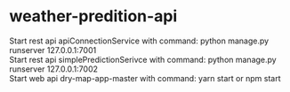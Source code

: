 # weather-predition-api

Start rest api apiConnectionService with command: python manage.py runserver 127.0.0.1:7001  
Start rest api simplePredictionSerivce with command: python manage.py runserver 127.0.0.1:7002  
Start web api dry-map-app-master with command: yarn start     or      npm start
